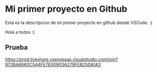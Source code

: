 # Mi primer proyecto en Github

Esta es la descripcion de mi primer proyecto en github desde VSCode. :)

Hola a todos :) 

## Prueba


https://prod.liveshare.vsengsaas.visualstudio.com/join?972BA6660C544FE7E00903A279FEB25DA1A3
